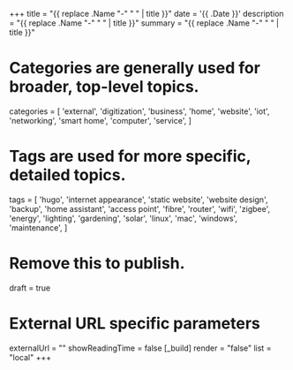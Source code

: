 +++
title = "{{ replace .Name "-" " " | title }}"
date = '{{ .Date }}'
description = "{{ replace .Name "-" " " | title }}"
summary = "{{ replace .Name "-" " " | title }}"
# Categories are generally used for broader, top-level topics.
categories = [
 'external',
 'digitization',
 'business',
 'home',
 'website',
 'iot',
 'networking',
 'smart home',
 'computer',
 'service',
]
# Tags are used for more specific, detailed topics.
tags = [
 'hugo',
 'internet appearance',
 'static website',
 'website design',
 'backup',
 'home assistant',
 'access point',
 'fibre',
 'router',
 'wifi',
 'zigbee',
 'energy',
 'lighting',
 'gardening',
 'solar',
 'linux',
 'mac',
 'windows',
 'maintenance',
]
# Remove this to publish.
draft = true
# External URL specific parameters
externalUrl = ""
showReadingTime = false
[_build]
render = "false"
list = "local"
+++
